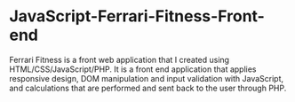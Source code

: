 # JavaScript-Ferrari-Fitness-Front-end
Ferrari Fitness is a front web application that I created using HTML/CSS/JavaScript/PHP. 
It is a front end application that applies responsive design, DOM manipulation and input validation with JavaScript, and calculations that are performed and sent back to the user through PHP. 
